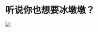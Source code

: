 # 听说你也想要冰墩墩？
<a href="https://w-xuefeng.github.io/Bing-Dwen-Dwen" target=”_blank“>
  <img src="capture.gif" />
</a>
